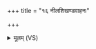 +++
title = "१६ नीलशिखण्डवाहनः"

+++
<details><summary>मूलम् (VS)</summary>

नील॑शिखण्ड॒वाह॑नः ॥
</details>